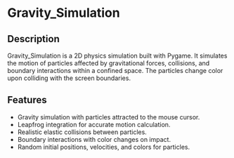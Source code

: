 # Gravity_Simulation  

## Description  
Gravity_Simulation is a 2D physics simulation built with Pygame. It simulates the motion of particles affected by gravitational forces, collisions, and boundary interactions within a confined space. The particles change color upon colliding with the screen boundaries.  

## Features  
- Gravity simulation with particles attracted to the mouse cursor.  
- Leapfrog integration for accurate motion calculation.  
- Realistic elastic collisions between particles.  
- Boundary interactions with color changes on impact.  
- Random initial positions, velocities, and colors for particles.  


